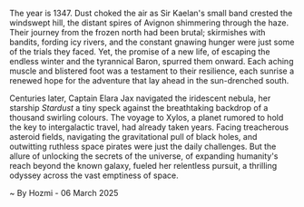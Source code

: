 
The year is 1347.  Dust choked the air as Sir Kaelan's small band crested the windswept hill, the distant spires of Avignon shimmering through the haze.  Their journey from the frozen north had been brutal; skirmishes with bandits, fording icy rivers, and the constant gnawing hunger were just some of the trials they faced.  Yet, the promise of a new life, of escaping the endless winter and the tyrannical Baron, spurred them onward. Each aching muscle and blistered foot was a testament to their resilience, each sunrise a renewed hope for the adventure that lay ahead in the sun-drenched south.

Centuries later, Captain Elara Jax navigated the iridescent nebula, her starship *Stardust* a tiny speck against the breathtaking backdrop of a thousand swirling colours.  The voyage to Xylos, a planet rumored to hold the key to intergalactic travel, had already taken years.  Facing treacherous asteroid fields, navigating the gravitational pull of black holes, and outwitting ruthless space pirates were just the daily challenges. But the allure of unlocking the secrets of the universe, of expanding humanity's reach beyond the known galaxy, fueled her relentless pursuit, a thrilling odyssey across the vast emptiness of space.

~ By Hozmi - 06 March 2025
